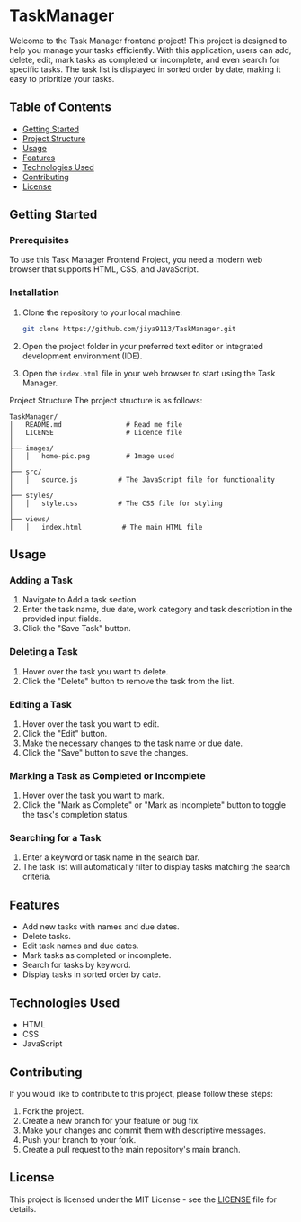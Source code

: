 # TaskManager

Welcome to the Task Manager frontend project! This project is designed to help you manage your tasks efficiently. With this application, users can add, delete, edit, mark tasks as completed or incomplete, and even search for specific tasks. The task list is displayed in sorted order by date, making it easy to prioritize your tasks.

## Table of Contents
- [Getting Started](#getting-started)
- [Project Structure](#project-structure)
- [Usage](#usage)
- [Features](#features)
- [Technologies Used](#technoligies-used)
- [Contributing](#contributing)
- [License](#licence)

## Getting Started

### Prerequisites
To use this Task Manager Frontend Project, you need a modern web browser that supports HTML, CSS, and JavaScript.

### Installation
1. Clone the repository to your local machine:
   ```bash
   git clone https://github.com/jiya9113/TaskManager.git
   ```

2. Open the project folder in your preferred text editor or integrated development environment (IDE).

3. Open the `index.html` file in your web browser to start using the Task Manager.

Project Structure
The project structure is as follows:

```
TaskManager/
│   README.md                # Read me file
│   LICENSE                  # Licence file
│
├── images/
│   │   home-pic.png         # Image used
│
├── src/
│   │   source.js          # The JavaScript file for functionality
│
├── styles/
│   │   style.css          # The CSS file for styling
│
├── views/
│   │   index.html          # The main HTML file
```

## Usage

### Adding a Task
1. Navigate to Add a task section
2. Enter the task name, due date, work category and task description in the provided input fields.
3. Click the "Save Task" button.

### Deleting a Task
1. Hover over the task you want to delete.
2. Click the "Delete" button to remove the task from the list.

### Editing a Task
1. Hover over the task you want to edit.
2. Click the "Edit" button.
3. Make the necessary changes to the task name or due date.
4. Click the "Save" button to save the changes.

### Marking a Task as Completed or Incomplete
1. Hover over the task you want to mark.
2. Click the "Mark as Complete" or "Mark as Incomplete" button to toggle the task's completion status.

### Searching for a Task
1. Enter a keyword or task name in the search bar.
2. The task list will automatically filter to display tasks matching the search criteria.

## Features
- Add new tasks with names and due dates.
- Delete tasks.
- Edit task names and due dates.
- Mark tasks as completed or incomplete.
- Search for tasks by keyword.
- Display tasks in sorted order by date.

## Technologies Used
- HTML
- CSS
- JavaScript

## Contributing
If you would like to contribute to this project, please follow these steps:

1. Fork the project.
2. Create a new branch for your feature or bug fix.
3. Make your changes and commit them with descriptive messages.
4. Push your branch to your fork.
5. Create a pull request to the main repository's main branch.

## License
This project is licensed under the MIT License - see the [LICENSE](LICENSE) file for details.

